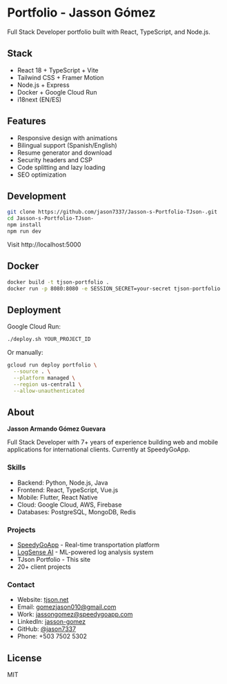 # Portfolio - Jasson Gómez

Full Stack Developer portfolio built with React, TypeScript, and Node.js.

## Stack

- React 18 + TypeScript + Vite
- Tailwind CSS + Framer Motion
- Node.js + Express
- Docker + Google Cloud Run
- i18next (EN/ES)

## Features

- Responsive design with animations
- Bilingual support (Spanish/English)
- Resume generator and download
- Security headers and CSP
- Code splitting and lazy loading
- SEO optimization

## Development

```bash
git clone https://github.com/jason7337/Jasson-s-Portfolio-TJson-.git
cd Jasson-s-Portfolio-TJson-
npm install
npm run dev
```

Visit http://localhost:5000

## Docker

```bash
docker build -t tjson-portfolio .
docker run -p 8080:8080 -e SESSION_SECRET=your-secret tjson-portfolio
```

## Deployment

Google Cloud Run:

```bash
./deploy.sh YOUR_PROJECT_ID
```

Or manually:

```bash
gcloud run deploy portfolio \
  --source . \
  --platform managed \
  --region us-central1 \
  --allow-unauthenticated
```

## About

**Jasson Armando Gómez Guevara**

Full Stack Developer with 7+ years of experience building web and mobile applications for international clients. Currently at SpeedyGoApp.

### Skills

- Backend: Python, Node.js, Java
- Frontend: React, TypeScript, Vue.js
- Mobile: Flutter, React Native
- Cloud: Google Cloud, AWS, Firebase
- Databases: PostgreSQL, MongoDB, Redis

### Projects

- [SpeedyGoApp](https://speedygoapp.com) - Real-time transportation platform
- [LogSense AI](https://logsense-ai.tjson.net/) - ML-powered log analysis system
- TJson Portfolio - This site
- 20+ client projects

### Contact

- Website: [tjson.net](https://tjson.net)
- Email: gomezjason010@gmail.com
- Work: jassongomez@speedygoapp.com
- LinkedIn: [jasson-gomez](https://www.linkedin.com/in/jasson-gomez-211777209/)
- GitHub: [@jason7337](https://github.com/jason7337)
- Phone: +503 7502 5302

## License

MIT
